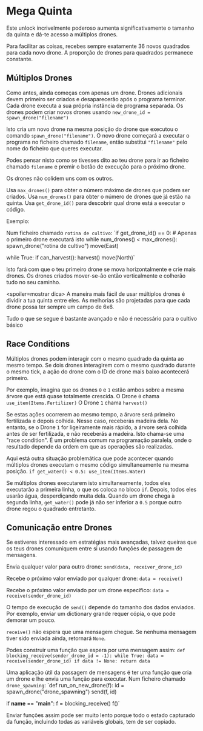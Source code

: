 # Mega Quinta
Este unlock incrivelmente poderoso aumenta significativamente o tamanho da quinta e dá-te acesso a múltiplos drones.

Para facilitar as coisas, recebes sempre exatamente 36 novos quadrados para cada novo drone. A proporção de drones para quadrados permanece constante.

## Múltiplos Drones
Como antes, ainda começas com apenas um drone. Drones adicionais devem primeiro ser criados e desaparecerão após o programa terminar.
Cada drone executa a sua própria instância de programa separada. Os drones podem criar novos drones usando
`new_drone_id = spawn_drone("filename")`

Isto cria um novo drone na mesma posição do drone que executou o comando `spawn_drone("filename")`. O novo drone começará a executar o programa no ficheiro chamado `filename`, então substitui `"filename"` pelo nome do ficheiro que queres executar.

Podes pensar nisto como se tivesses dito ao teu drone para ir ao ficheiro chamado `filename` e premir o botão de execução para o próximo drone.

Os drones não colidem uns com os outros.

Usa `max_drones()` para obter o número máximo de drones que podem ser criados.
Usa `num_drones()` para obter o número de drones que já estão na quinta.
Usa `get_drone_id()` para descobrir qual drone está a executar o código.

Exemplo:

Num ficheiro chamado `rotina de cultivo`:
`if get_drone_id() == 0:
    # Apenas o primeiro drone executará isto
    while num_drones() < max_drones():
        spawn_drone("rotina de cultivo")
        move(East)

while True:
    if can_harvest():
        harvest()
    move(North)`

Isto fará com que o teu primeiro drone se mova horizontalmente e crie mais drones. Os drones criados mover-se-ão então verticalmente e colherão tudo no seu caminho.

<spoiler=mostrar dica>
A maneira mais fácil de usar múltiplos drones é dividir a tua quinta entre eles. As melhorias são projetadas para que cada drone possa ter sempre um campo de 6x6.
</spoiler>

Tudo o que se segue é bastante avançado e não é necessário para o cultivo básico

## Race Conditions
Múltiplos drones podem interagir com o mesmo quadrado da quinta ao mesmo tempo. Se dois drones interagirem com o mesmo quadrado durante o mesmo tick, a ação do drone com o ID de drone mais baixo acontecerá primeiro.

Por exemplo, imagina que os drones `0` e `1` estão ambos sobre a mesma árvore que está quase totalmente crescida.
O Drone `0` chama
`use_item(Items.Fertilizer)`
O Drone `1` chama
`harvest()`

Se estas ações ocorrerem ao mesmo tempo, a árvore será primeiro fertilizada e depois colhida. Nesse caso, receberás madeira dela. No entanto, se o Drone `1` for ligeiramente mais rápido, a árvore será colhida antes de ser fertilizada, e não receberás a madeira.
Isto chama-se uma "race condition". É um problema comum na programação paralela, onde o resultado depende da ordem em que as operações são realizadas.

Aqui está outra situação problemática que pode acontecer quando múltiplos drones executam o mesmo código simultaneamente na mesma posição.
`if get_water() < 0.5:
    use_item(Items.Water)`

Se múltiplos drones executarem isto simultaneamente, todos eles executarão a primeira linha, o que os coloca no bloco `if`. Depois, todos eles usarão água, desperdiçando muita dela.
Quando um drone chega à segunda linha, `get_water()` pode já não ser inferior a `0.5` porque outro drone regou o quadrado entretanto.

## Comunicação entre Drones
Se estiveres interessado em estratégias mais avançadas, talvez queiras que os teus drones comuniquem entre si usando funções de passagem de mensagens.

Envia qualquer valor para outro drone:
`send(data, receiver_drone_id)`

Recebe o próximo valor enviado por qualquer drone:
`data = receive()`

Recebe o próximo valor enviado por um drone específico:
`data = receive(sender_drone_id)`

O tempo de execução de `send()` depende do tamanho dos dados enviados. Por exemplo, enviar um dictionary grande requer cópia, o que pode demorar um pouco.

`receive()` não espera que uma mensagem chegue. Se nenhuma mensagem tiver sido enviada ainda, retornará `None`.

Podes construir uma função que espera por uma mensagem assim:
`def blocking_receive(sender_drone_id = -1):
    while True:
        data = receive(sender_drone_id)
        if data != None:
            return data`

Uma aplicação útil da passagem de mensagens é ter uma função que cria um drone e lhe envia uma função para executar.
Num ficheiro chamado `drone_spawning`:
`def run_on_new_drone(f):
    id = spawn_drone("drone_spawning")
    send(f, id)

if __name__ == "__main__":
    f = blocking_receive()
    f()`

Enviar funções assim pode ser muito lento porque todo o estado capturado da função, incluindo todas as variáveis globais, tem de ser copiado.
